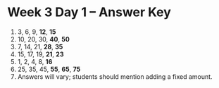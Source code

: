 # Week 3 Day 1 – Answer Key

1. 3, 6, 9, **12**, **15**
2. 10, 20, 30, **40**, **50**
3. 7, 14, 21, **28**, **35**
4. 15, 17, 19, **21**, **23**
5. 1, 2, 4, 8, **16**
6. 25, 35, 45, **55**, **65**, **75**
7. Answers will vary; students should mention adding a fixed amount.

